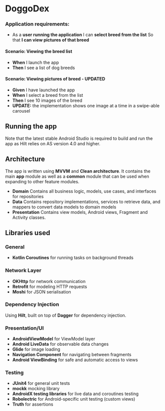 # DoggoDex

### Application requirements:

* As a **user running the application** I can **select breed from the list** So that **I can view pictures of that breed**

#### Scenario: Viewing the breed list
* **When** I launch the app 
* **Then** I see a list of dog breeds

#### Scenario: Viewing pictures of breed - UPDATED
* **Given** I have launched the app
* **When** I select a breed from the list
* **Then** I see 10 images of the breed
* **UPDATE:** the implementation shows one image at a time in a swipe-able carousel

## Running the app

Note that the latest stable Android Studio is required to build and run the app as Hilt relies on AS version 4.0 and higher.

## Architecture

The app is written using **MVVM** and **Clean architecture**. It contains the main **app** module as well as a **common** module that can be used when expanding to other feature modules.

* **Domain** Contains all business logic, models, use cases, and interfaces for repositories
* **Data** Contains repository implementations, services to retrieve data, and mappers to convert data models to domain models
* **Presentation** Contains view models, Android views, Fragment and Activity classes.

## Libraries used

### General
* **Kotlin Coroutines** for running tasks on background threads

### Network Layer

* **OKHttp** for network communication
* **Retrofit** for modeling HTTP requests
* **Moshi** for JSON serialisation

### Dependency Injection

Using **Hilt**, built on top of **Dagger** for dependency injection.

### Presentation/UI

* **AndroidViewModel** for ViewModel layer
* **Android LiveData** for observable data changes
* **Glide** for image loading
* **Navigation Component** for navigating between fragments
* **Android ViewBinding** for safe and automatic access to views

### Testing
* **JUnit4** for general unit tests
* **mockk** mocking library
* **AndroidX testing libraries** for live data and coroutines testing
* **Robolectric** for Android-specific unit testing (custom views)
* **Truth** for assertions

